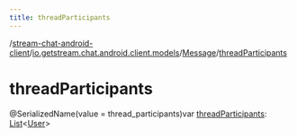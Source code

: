 ```yaml
---
title: threadParticipants
---
```

/[stream-chat-android-client](../../index.md)/[io.getstream.chat.android.client.models](../index.md)/[Message](index.md)/[threadParticipants](threadParticipants.md)  
  
  
  
# threadParticipants  
@SerializedName(value = thread_participants)var [threadParticipants](threadParticipants.md): [List](https://kotlinlang.org/api/latest/jvm/stdlib/kotlin.collections/-list/index.html)&lt;[User](../User/index.md)&gt;
